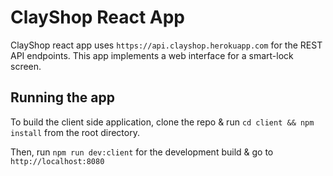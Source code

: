 # ClayShop React App

ClayShop react app uses `https://api.clayshop.herokuapp.com` for the REST API endpoints. This app implements a web interface for a smart-lock screen.

## Running the app

To build the client side application, clone the repo & run `cd client && npm install` from the root directory.

Then, run `npm run dev:client` for the development build & go to `http://localhost:8080`
